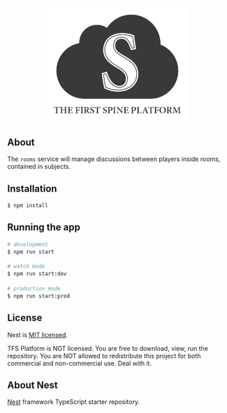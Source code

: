 <p align="center">
  <a href="http://nestjs.com/" target="blank"><img src="platform.png" width="320" alt="Platform Logo" /></a>
</p>

## About

The `rooms` service will manage discussions between players inside rooms, contained in subjects.

## Installation

```bash
$ npm install
```

## Running the app

```bash
# development
$ npm run start

# watch mode
$ npm run start:dev

# production mode
$ npm run start:prod
```
## License

Nest is [MIT licensed](LICENSE).

TFS Platform is NOT licensed. You are free to download, view, run the repository. You are NOT allowed to redistribute this project for both commercial and non-commercial use. Deal with it.


## About Nest

[Nest](https://github.com/nestjs/nest) framework TypeScript starter repository.
